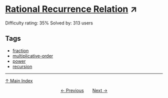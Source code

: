 # [Rational Recurrence Relation](https://projecteuler.net/problem=809) ↗️

Difficulty rating: 35%
Solved by: 313 users
## Tags

- [fraction](../tags/fraction.md)
- [multiplicative-order](../tags/multiplicative-order.md)
- [power](../tags/power.md)
- [recursion](../tags/recursion.md)



---

[↑ Main Index](../README.md)


<div align=center><a href='808.md'>← Previous</a> &nbsp;&nbsp; &nbsp;&nbsp;  <a href='810.md'>Next →</a></div>
